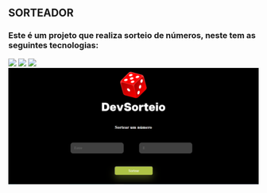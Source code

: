 <h2>SORTEADOR</h2>
<h3>Este é um projeto que realiza sorteio de números, neste tem as seguintes tecnologias:</h3>
<img width= 75px src="https://img.shields.io/badge/HTML5-E34F26?style=for-the-badge&logo=html5&logoColor=white">
<img width= 75px src="https://img.shields.io/badge/CSS-239120?&style=for-the-badge&logo=css3&logoColor=white">
<img width= 80px src="https://img.shields.io/badge/JavaScript-323330?style=for-the-badge&logo=javascript&logoColor=F7DF1E">
<img src="https://github.com/TatiVeras/Projeto-Random/blob/main/assets/Sorteador.png?raw=true">
